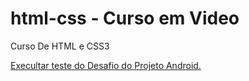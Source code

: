 # html-css - Curso em Video
 Curso De HTML e CSS3

<a href="https://edufirme7.github.io/html-css/desafios/testandoDesafio/index.html" target="_blank">Execultar teste do Desafio do Projeto Android.</a>
